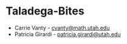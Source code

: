 # Taladega-Bites

- Carrie Vanty - cvanty@math.utah.edu
- Patricia Girardi - patricia.girardi@utah.edu

